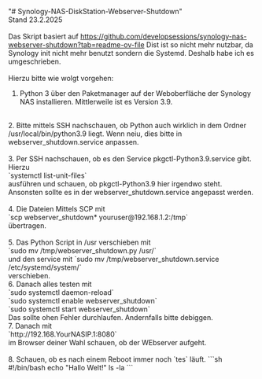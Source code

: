 "# Synology-NAS-DiskStation-Webserver-Shutdown" 
<br>
Stand 23.2.2025<br>
<br>
Das Skript basiert auf https://github.com/developsessions/synology-nas-webserver-shutdown?tab=readme-ov-file
Dist ist so nicht mehr nutzbar, da Synology init nicht mehr benutzt sondern die Systemd. Deshalb habe ich es umgeschrieben.<br>
<br>
Hierzu bitte wie wolgt vorgehen:<br>
1. Python 3 über den Paketmanager auf der Weboberfläche der Synology NAS installieren. Mittlerweile ist es Version 3.9.<br>
<br>
2. Bitte mittels SSH nachschauen, ob Python auch wirklich in dem Ordner<br>
/usr/local/bin/python3.9
liegt. Wenn neiu, dies bitte in webserver_shutdown.service anpassen.<br>
<br>
3. Per SSH nachschauen, ob es den Service pkgctl-Python3.9.service gibt. Hierzu<br>
`systemctl list-unit-files`<br>
ausführen und schauen, ob pkgctl-Python3.9 hier irgendwo steht. Ansonsten sollte es in der webserver_shutdown.service angepasst werden.<br>
<br>
4. Die Dateien
Mittels SCP mit<br>
`scp webserver_shutdown* youruser@192.168.1.2:/tmp`<br>
übertragen.<br>
<br>
5. Das Python Script in /usr verschieben mit <br>
`sudo mv /tmp/webserver_shutdown.py /usr/`<br>
und den service mit 
`sudo mv /tmp/webserver_shutdown.service /etc/systemd/system/`<br>
verschieben.
<br>
6. Danach alles testen mit<br>
`sudo systemctl daemon-reload`<br>
`sudo systemctl enable webserver_shutdown`<br>
`sudo systemctl start webserver_shutdown`<br>
Das sollte ohen Fehler durchlaufen. Andernfalls bitte debiggen.<br>
7. Danach mit<br>
`http://192.168.YourNASIP.1:8080`<br>
im Browser deiner Wahl schauen, ob der WEbserver aufgeht.<br>
<br>
8. Schauen, ob es nach einem Reboot immer noch `tes` läuft.
```sh
#!/bin/bash
echo "Hallo Welt!"
ls -la
```